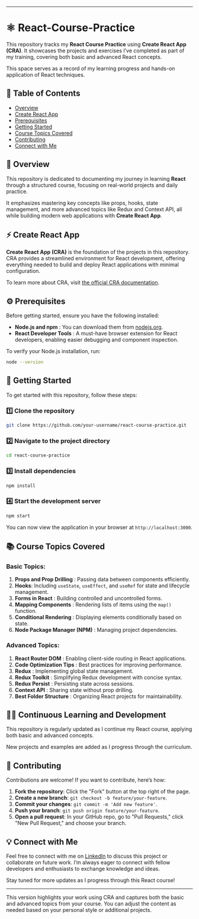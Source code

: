 
---

# ⚛️ React-Course-Practice

This repository tracks my **React Course Practice** using **Create React App (CRA)**. It showcases the projects and exercises I’ve completed as part of my training, covering both basic and advanced React concepts. 

This space serves as a record of my learning progress and hands-on application of React techniques.

## 📑 Table of Contents
- [Overview](#-overview)
- [Create React App](#-create-react-app)
- [Prerequisites](#-prerequisites)
- [Getting Started](#-getting-started)
- [Course Topics Covered](#-course-topics-covered)
- [Contributing](#-contributing)
- [Connect with Me](#-connect-with-me)

## 📝 Overview

This repository is dedicated to documenting my journey in learning **React** through a structured course, focusing on real-world projects and daily practice. 

It emphasizes mastering key concepts like props, hooks, state management, and more advanced topics like Redux and Context API, all while building modern web applications with **Create React App**.

## ⚡ Create React App

**Create React App (CRA)** is the foundation of the projects in this repository. CRA provides a streamlined environment for React development, offering everything needed to build and deploy React applications with minimal configuration.

To learn more about CRA, visit [the official CRA documentation](https://create-react-app.dev/docs/getting-started).

## ⚙️ Prerequisites

Before getting started, ensure you have the following installed:

- **Node.js and npm** : You can download them from [nodejs.org](https://nodejs.org/).
- **React Developer Tools** : A must-have browser extension for React developers, enabling easier debugging and component inspection.

To verify your Node.js installation, run:

```bash
node --version
```

## 💬 Getting Started

To get started with this repository, follow these steps:

### 1️⃣ Clone the repository

```bash
git clone https://github.com/your-username/react-course-practice.git
```

### 2️⃣ Navigate to the project directory

```bash
cd react-course-practice
```

### 3️⃣ Install dependencies

```bash
npm install
```

### 4️⃣ Start the development server

```bash
npm start
```

You can now view the application in your browser at `http://localhost:3000`.

## 📚 Course Topics Covered

### Basic Topics:

1. **Props and Prop Drilling** : Passing data between components efficiently.
2. **Hooks**: Including `useState`, `useEffect`, and `useRef` for state and lifecycle management.
3. **Forms in React** : Building controlled and uncontrolled forms.
4. **Mapping Components** : Rendering lists of items using the `map()` function.
5. **Conditional Rendering** : Displaying elements conditionally based on state.
6. **Node Package Manager (NPM)** : Managing project dependencies.

### Advanced Topics:

1. **React Router DOM** : Enabling client-side routing in React applications.
2. **Code Optimization Tips** : Best practices for improving performance.
3. **Redux** : Implementing global state management.
4. **Redux Toolkit** : Simplifying Redux development with concise syntax.
5. **Redux Persist** : Persisting state across sessions.
6. **Context API** : Sharing state without prop drilling.
7. **Best Folder Structure** : Organizing React projects for maintainability.

## 👨‍💻 Continuous Learning and Development

This repository is regularly updated as I continue my React course, applying both basic and advanced concepts. 

New projects and examples are added as I progress through the curriculum.

## 🤝 Contributing

Contributions are welcome! If you want to contribute, here’s how:

1. **Fork the repository**: Click the "Fork" button at the top right of the page.
2. **Create a new branch**: `git checkout -b feature/your-feature`.
3. **Commit your changes**: `git commit -m 'Add new feature'`.
4. **Push your branch**: `git push origin feature/your-feature`.
5. **Open a pull request**: In your GitHub repo, go to "Pull Requests," click "New Pull Request," and choose your branch.

## 💡 Connect with Me

Feel free to connect with me on [LinkedIn](https://www.linkedin.com/in/-kartikjain/) to discuss this project or collaborate on future work. I’m always eager to connect with fellow developers and enthusiasts to exchange knowledge and ideas.

Stay tuned for more updates as I progress through this React course!

--- 

This version highlights your work using CRA and captures both the basic and advanced topics from your course. You can adjust the content as needed based on your personal style or additional projects.